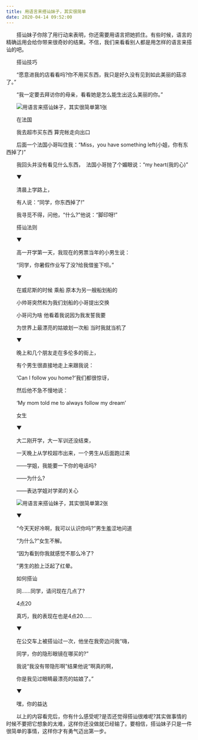 ```yaml
---
title: 用语言来搭讪妹子，其实很简单
date: 2020-04-14 09:52:00
---
```




　　搭讪妹子你除了用行动来表明，你还需要用语言把她抓住。有些时候，语言的精确运用会给你带来很奇妙的结果。不信，我们来看看别人都是用怎样的语言来搭讪的吧。

　　搭讪技巧

　　“愿意进我的店看看吗?你不用买东西，我只是好久没有见到如此美丽的菇凉了。”

　　“我一定要去拜访你的母亲，看看她是怎么能生出这么美丽的你。”

　　![用语言来搭讪妹子，其实很简单第1张](/img/709ade5b6bf730b07435de6369ea1427.jpg)

　　在法国

　　我去超市买东西 算完帐走向出口

　　后面一个法国小哥叫住我：“Miss，you have something left(小姐，你有东西掉了)”

　　我回头并没有看见什么东西，　法国小哥抛了个媚眼说：“my heart(我的心)”

　　▼

　　清晨上学路上，

　　有人说：“同学，你东西掉了!”

　　我寻觅不得，问他，“什么?”他说：“脚印呀!”

　　搭讪法则

　　▼

　　高一开学第一天，我现在的男票当年的小男生说：

　　“同学，你暑假作业写了没?给我借鉴下呗。”

　　▼

　　在威尼斯的时候 乘船 原本为另一艘船划船的

　　小帅哥突然和为我们划船的小哥提出交换

　　小哥问为啥 他看着我说因为我发誓我要

　　为世界上最漂亮的姑娘划一次船 当时我就当机了

　　▼

　　晚上和几个朋友走在多伦多的街上，

　　有个男生很直接地走上来跟我说：

　　‘Can I follow you home?’我们都很惊讶，

　　然后他不急不慢地说：

　　‘My mom told me to always follow my dream’

　　女生

　　▼

　　大二刚开学，大一军训还没结束，

　　一天晚上从学校超市出来，一个男生从后面跑过来

　　――学姐，我能要一下你的电话吗?

　　――为什么?

　　――表达学姐对学弟的关心

　　![用语言来搭讪妹子，其实很简单第2张](/img/3e89d6002e517c63f4f330cab2c57522.jpg)

　　▼

　　“今天天好冷啊，我可以认识你吗?”男生羞涩地问道

　　“为什么?”女生不解。

　　“因为看到你我就感觉不那么冷了?

　　”男生的脸上泛起了红晕。

　　如何搭讪

　　同……同学，请问现在几点了?

　　4点20

　　真巧，我的表现在也是4点20……

　　▼

　　在公交车上被搭讪过一次，他坐在我旁边问我“嗨，

　　同学，你的隐形眼镜在哪买的?”

　　我说“我没有带隐形啊”结果他说“啊真的啊，

　　你是我见过眼睛最漂亮的姑娘了。”

　　▼

　　嘿，你的益达

　　以上的内容看完后，你有什么感受呢?是否还觉得搭讪很难呢?其实做事情的时候不要把它想象的太难，这样你还没做就已经输了。要相信，搭讪妹子只是一件很简单的事情，这样你才有勇气迈出第一步。